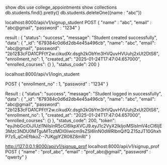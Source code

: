 
show dbs
use college_appointments
show collections
db.students.find().pretty()
db.students.deleteOne({name : "abc"})

localhost:8000/api/v1/signup_student
POST
{
    "name" : "abc",
    "email" : "abc@gmail",
    "password" : "1234"
}

result : 
{
    "status": "success",
    "message": "Student created successfully",
    "data": {
        "_id": "679384c0d6d2db4e45a496cb",
        "name": "abc",
        "email": "abc@gmail",
        "password": "$2b$12$3cFDA1CPFtY2w.cikudXr.dsgh2kObYm3HVQuvHVUuhj2xUt2DtS6",
        "enrollment_no": 1,
        "created_at": "2025-01-24T17:47:04.657000",
        "enrolled_courses": {}
    },
    "status_code": 200
}

localhost:8000/api/v1/login_student
<!-- http://127.0.0.1:8000 -->
POST
{
    "enrollment_no" : 1,
    "password" : "1234"
}

Result : 
{
    "status": "success",
    "message": "Student logged in successfully",
    "data": {
        "_id": "679384c0d6d2db4e45a496cb",
        "name": "abc",
        "email": "abc@gmail",
        "password": "$2b$12$3cFDA1CPFtY2w.cikudXr.dsgh2kObYm3HVQuvHVUuhj2xUt2DtS6",
        "enrollment_no": 1,
        "created_at": "2025-01-24T17:47:04.657000",
        "enrolled_courses": {}
    },
    "status_code": 200,
    "token": "eyJhbGciOiJIUzI1NiIsInR5cCI6IkpXVCJ9.eyJ1c2VyX2lkIjoiMSIsImV4cCI6IjE3Mzc3NDU0MTguMTczMDI0Iiwicm9sZSI6InN0dWRlbnQifQ.Z15zJT10GhxhP7z5_qCnEfbkoZ--7UKgpYZR08Z8mRI"
}

http://127.0.0.1:8000/api/v1/signup_prof
localhost:8000/api/v1/signup_prof
POST
{
    "name" : "prof_abc",
    "email" : "prof_abc@gmail",
    "password" : "qwerty"
}
